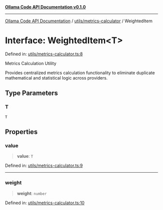 [**Ollama Code API Documentation v0.1.0**](../../../README.md)

***

[Ollama Code API Documentation](../../../modules.md) / [utils/metrics-calculator](../README.md) / WeightedItem

# Interface: WeightedItem\<T\>

Defined in: [utils/metrics-calculator.ts:8](https://github.com/erichchampion/ollama-code/blob/5fa5a402f1434a41b466cfc71ab6d619028efab2/ollama-code/src/utils/metrics-calculator.ts#L8)

Metrics Calculation Utility

Provides centralized metrics calculation functionality to eliminate
duplicate mathematical and statistical logic across providers.

## Type Parameters

### T

`T`

## Properties

### value

> **value**: `T`

Defined in: [utils/metrics-calculator.ts:9](https://github.com/erichchampion/ollama-code/blob/5fa5a402f1434a41b466cfc71ab6d619028efab2/ollama-code/src/utils/metrics-calculator.ts#L9)

***

### weight

> **weight**: `number`

Defined in: [utils/metrics-calculator.ts:10](https://github.com/erichchampion/ollama-code/blob/5fa5a402f1434a41b466cfc71ab6d619028efab2/ollama-code/src/utils/metrics-calculator.ts#L10)
